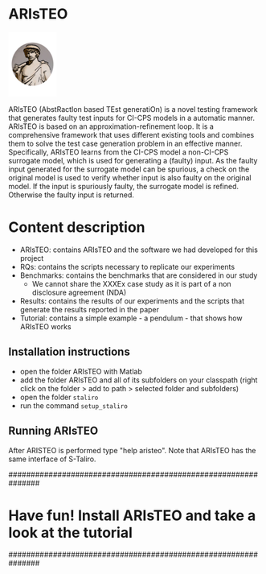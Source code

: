 # ARIsTEO

<img src="./Logo.png" alt="ARIsTEO logo" width="96">

ARIsTEO (AbstRactIon based TEst generatiOn) is a novel testing framework that generates faulty test inputs for CI-CPS models in a automatic manner.
ARIsTEO is based on an approximation-refinement loop.
It is a comprehensive framework that uses different existing tools and combines them to solve the test case generation problem in an effective manner.
Specifically, ARIsTEO learns from the CI-CPS model a non-CI-CPS surrogate model, which is used for generating a (faulty) input.
As the faulty input generated for the surrogate model can be spurious, a check on the original model is used to verify whether input is also faulty on the original model. If the input is spuriously faulty, the surrogate model is refined. Otherwise the faulty input is returned.

# Content description
- ARIsTEO: contains ARIsTEO and the software we had developed for this project
- RQs: contains the scripts necessary to replicate our experiments
- Benchmarks: contains the benchmarks that are considered in our study
    * We cannot share the XXXEx case study as it is part of a non disclosure agreement (NDA)
- Results: contains the results of our experiments and the scripts that generate the results reported in the paper
- Tutorial: contains a simple example - a pendulum -  that shows how ARIsTEO works

## Installation instructions
- open the folder ARIsTEO with Matlab
- add the folder ARIsTEO and all of its subfolders on your classpath (right click on the folder > add to path > selected folder and subfolders)
- open the folder ``staliro``
- run the command ``setup_staliro``

## Running ARIsTEO
After ARISTEO is performed type "help aristeo".
Note that ARIsTEO has the same interface of S-Taliro.

###############################################################
# Have fun! Install ARIsTEO and take a look at the tutorial
###############################################################
